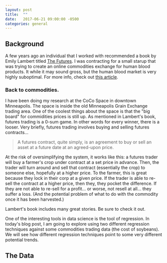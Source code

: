 ```yaml
---
layout: post
title:  ""
date:   2017-06-21 09:00:00 -0500
categories: general
---
```


## Background

A few years ago an individual that I worked with recommended a book by Emily Lambert titled [The Futures](https://www.amazon.com/Futures-Speculator-Origins-Biggest-Markets/dp/0465018432).  I was contracting for a small starup that was trying to create an online commodities exchange for human blood products.  It while it may sound gross, but the human blood market is very highly suboptimal.  For more info, check out [this article](http://www.wptv.com/news/local-news/investigations/blood-money-what-you-didnt-know-about-your-blood-donation).

### Back to commodities.

I have been doing my research at the CoCo Space in downtown Minneapolis.  The space is inside the old Minneapolis Grain Exchange trading area. One of the coolest things about the space is that the "big board" for commidities prices is still up.  As mentioned in Lambert's book, futures trading is a 0-sum game.  In other words for every winner, there is a looser.  Very briefly, futures trading involves buying and selling futures contracts...

> A futures contract, quite simply, is an agreement to buy or sell an asset at a future date at an agreed-upon price.

At the risk of oversimplifying the system, it works like this: a futures trader will buy a farmer's crop under contract at a set price in advance.  Then, the trader will turn around and sell that contract (essentially the crop) to someone else, hopefully at a higher price.  To the farmer, this is great because they lock in their corp at a given price.  If the trader is able to re-sell the contract at a higher price, then they, they pocket the difference.  If they are not able to re-sell for a profit... or worse, not resell at all... they suffer a loss.  (And the potential problem of what to do with the commodity once it has been harvested.)  

Lambert's book includes many great stories.  Be sure to check it out.

One of the interesting tools in data science is the tool of regression.  In today's blog post, I am going to explore using two different regression techniques against some commodities trading data (the cost of soybeans).  We will see how different regression techniques point to some very different potential trends.

## The Data